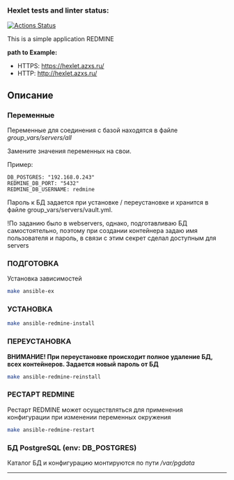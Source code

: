 ### Hexlet tests and linter status:
[![Actions Status](https://github.com/antmbx/devops-for-programmers-project-76/actions/workflows/hexlet-check.yml/badge.svg)](https://github.com/antmbx/devops-for-programmers-project-76/actions)


This is a simple application REDMINE

**path to Example:** 
- HTTPS: https://hexlet.azxs.ru/
- HTTP: http://hexlet.azxs.ru/


## Описание


### Переменные

Переменные для соединения с базой находятся в файле *group_vars/servers/all* 

Замените значения переменных на свои.


Пример:
```
DB_POSTGRES: "192.168.0.243"
REDMINE_DB_PORT: "5432"
REDMINE_DB_USERNAME: redmine
```


Пароль к БД задается при установке / переустановке и хранится в файле group_vars/servers/vault.yml.

!По заданию было в webservers, однако, подготавливаю БД самостоятельно, поэтому при создании контейнера задаю имя пользователя и пароль, в связи с этим секрет сделал доступным для servers


### ПОДГОТОВКА
Установка зависимостей
```bash
make ansible-ex
```


### УСТАНОВКА

```bash
make ansible-redmine-install
```


### ПЕРЕУСТАНОВКА
**ВНИМАНИЕ! При переустановке происходит полное удаление БД, всех контейнеров. Задается новый пароль от БД**

```bash
make ansible-redmine-reinstall
```


### РЕСТАРТ REDMINE 
Рестарт REDMINE может осуществляться для применения конфигурации при изменении переменных окружения

```bash
make ansible-redmine-restart
```

### БД PostgreSQL (env: DB_POSTGRES)

Каталог БД и конфигурацию монтируются по пути */var/pgdata*




---
